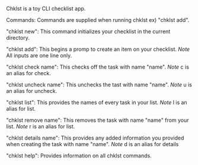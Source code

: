 Chklst is a toy CLI checklist app.


Commands:
Commands are supplied when running chklst ex) "chklst add".

"chklst new": This command initializes your checklist in the current directory.

"chklst add": This begins a promp to create an item on your checklist.
*Note* All inputs are one line only.

"chklst check name": This checks off the task with name "name".
*Note* c is an alias for check.

"chklst uncheck name": This unchecks the tast with name "name".
*Note* u is an alias for uncheck.

"chklst list": This provides the names of every task in your list.
*Note* l is an alias for list.

"chklst remove name": This removes the task with name "name" from your list.
*Note* r is an alias for list.

"chklst details name": This provides any added information you provided when creating the task with name "name".
*Note* d is an alias for details

"chklst help": Provides information on all chklst commands.
